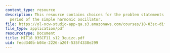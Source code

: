 ```yaml
---
content_type: resource
description: This resource contains choices for the problem statements related to
  period of the simple harmonic oscillator.
file: https://ol-ocw-studio-app-qa.s3.amazonaws.com/courses/18-03sc-differential-equations-fall-2011/fecd340bb04e2226a20f535f4338e299_MIT18_03SCF11_s12_3quizc.pdf
file_type: application/pdf
resourcetype: Document
title: MIT18_03SCF11_s12_3quizc.pdf
uid: fecd340b-b04e-2226-a20f-535f4338e299
---
```

